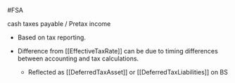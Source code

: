 #FSA 

cash taxes payable / Pretax income 

- Based on tax reporting. 

- Difference from [[EffectiveTaxRate]] can be due to timing differences between accounting and tax calculations. 
	- Reflected as [[DeferredTaxAsset]] or [[DeferredTaxLiabilities]] on BS
